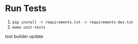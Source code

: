 # Run Tests

1. `pip install -r requirements.txt -r requirements-dev.txt`
2. `make unit-tests`

test builder update
